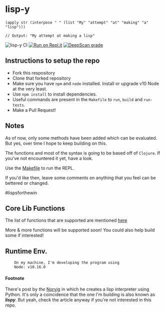 # lisp-y

```
(apply str (interpose " " (list "My" "attempt" "at" "making" "a" "lisp")))

// Output: "My attempt at making a lisp"
```

![lisp-y CI](https://github.com/kolharsam/lisp-y/workflows/lisp-y%20CI/badge.svg) [![Run on Repl.it](https://repl.it/badge/github/kolharsam/lisp-y)](https://repl.it/github/kolharsam/lisp-y) [![DeepScan grade](https://deepscan.io/api/teams/8319/projects/10466/branches/145810/badge/grade.svg)](https://deepscan.io/dashboard#view=project&tid=8319&pid=10466&bid=145810)

## Instructions to setup the repo

- Fork this respository
- Clone that forked repository
- Make sure you have `npm` and `node` installed. Install or upgrade v10 Node at the very least.
- Use `npm install` to install dependencies.
- Useful commands are present in the `Makefile` to `run`, `build` and `run-tests`.
- Make a Pull Request!

## Notes

As of now, only some methods have been added which can be evaluated. But yes, over time I hope to keep building on this.

The functions and most of the syntax is going to be based off of `Clojure`.
If you've not encountered it yet, have a look.

Use the [Makefile](https://github.com/kolharsam/lisp-y/blob/feature/eval-functions/Makefile) to run the REPL.

If you'd like then, leave some comments on anything that you feel can be bettered or changed.

#lispsforthewin

## Core Lib Functions

The list of functions that are supported are mentioned [here](https://github.com/kolharsam/lisp-y/blob/ce2c7fc7817037da676d9b7f76b7511c23257844/lib/index.js#L574)

More & more functions will be supported soon! You could also help build some if interested!

## Runtime Env.

```
    On my machine, I'm developing the program using
    Node: v10.16.0
```

#### Footnote

There's post by _the_ [Norvig](http://norvig.com/lispy.html) in which he creates a lisp interpreter using Python. It's only a coincidence that the one I'm building is also known as **_lispy_**. But yeah, check the article anyway if you're not interested in this repo.
